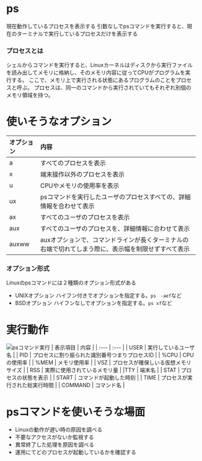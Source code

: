 # ps
現在動作しているプロセスを表示する
引数なしでpsコマンドを実行すると、現在のターミナルで実行しているプロセスだけを表示する

### プロセスとは
シェルからコマンドを実行すると、Linuxカーネルはディスクから実行ファイルを読み出してメモリに格納し、そのメモリ内容に従ってCPUがプログラムを実行する。
ここで、メモリ上で実行される状態にあるプログラムのことをプロセスと呼ぶ。
プロセスは、同一のコマンドから実行されていてもそれぞれ別個のメモリ領域を持つ。

# 使いそうなオプション
| オプション | 内容 |
| :--- | :--- |
| a | すべてのプロセスを表示 |
| x | 端末操作以外のプロセスを表示 |
| u | CPUやメモリの使用率を表示　 |
| ux | psコマンドを実行したユーザのプロセスすべての、詳細情報を合わせて表示 |
| ax | すべてのユーザのプロセスを表示 |
| aux | すべてのユーザのプロセスを、詳細情報に合わせて表示 |
| auxww | auxオプションで、コマンドラインが長くターミナルの右端で切れてしまう際に、表示幅を制限せずすべて表示 |

### オプション形式
Linuxのpsコマンドには２種類のオプション形式がある
- UNIXオプション
ハイフン付きでオプションを指定する。`ps　-aef`など
- BSDオプション
ハイフンなしでオプションを指定する。`ps xf`など

# 実行動作
![psコマンド実行](https://i.gyazo.com/8188209e8631bec271ccaf79f41c86f5.png)
| 表示項目 | 内容 |
| :--- | :--- |
| USER | 実行しているユーザ名 |
| PID | プロセスに割り振られた識別番号つまりプロセスID |
| %CPU | CPUの使用率 |
| %MEM | メモリ使用率 |
| VSZ | プロセスが確保しいる仮想メモリサイズ |
| RSS | 実際に使用されているメモリ量 |
|TTY | 端末名 |
| STAT | プロセスの状態を表示 |
| START | コマンドが起動した時刻 |
| TIME | プロセスが実行された総実行時間 | 
| COMMAND | コマンド名 |



# psコマンドを使いそうな場面
- Linuxの動作が遅い時の原因を調べる
- 不要なアクセスがないか監視する
- 異常終了した処理を原因を調べる
- 運用にてどのプロセスが起動しているかを確認する




